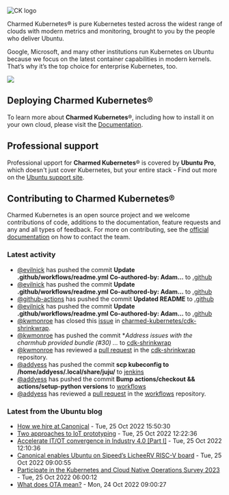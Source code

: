 ![CK logo](https://assets.ubuntu.com/v1/451d4cf4-Charmed+Kubernetes_RGB_onWhite_2022.svg)

Charmed Kubernetes® is pure Kubernetes tested across the widest range of clouds with modern metrics and monitoring, brought to you by the people who deliver Ubuntu.

Google, Microsoft, and many other institutions run Kubernetes on Ubuntu because we focus on the latest container capabilities in modern kernels. That’s why it’s the top choice for enterprise Kubernetes, too.

![](https://assets.ubuntu.com/v1/843c77b6-juju-at-a-glace.svg)

## Deploying Charmed Kubernetes®

To learn more about **Charmed Kubernetes**®, including how to install it on your own cloud, please visit the [Documentation][docs].

## Professional support

Professional upport for **Charmed Kubernetes**® is covered by **Ubuntu Pro**, which doesn't just cover Kubernetes, but your entire stack - Find out more on the [Ubuntu support site](https://ubuntu.com/support).

## Contributing to Charmed Kubernetes®

Charmed Kubernetes is an open source project and we welcome contributions of code, additions to the documentation, feature requests and any and all types of feedback. For more on contributing, see the [official documentation][get-in-touch] on how to contact the team.

<!-- LINKS -->
[docs]: https://ubuntu.com/kubernetes/docs
[get-in-touch]: https://ubuntu.com/kubernetes/docs/get-in-touch

### Latest activity

<!-- activity starts -->
 - [@evilnick](https://github.com/evilnick) has pushed the commit **Update .github/workflows/readme.yml  Co-authored-by: Adam...** to [.github](https://github.com/charmed-kubernetes/.github)
 - [@evilnick](https://github.com/evilnick) has pushed the commit **Update .github/workflows/readme.yml  Co-authored-by: Adam...** to [.github](https://github.com/charmed-kubernetes/.github)
 - [@github-actions](https://github.com/github-actions[bot]) has pushed the commit **Updated README** to [.github](https://github.com/charmed-kubernetes/.github)
 - [@evilnick](https://github.com/evilnick) has pushed the commit **Update .github/workflows/readme.yml  Co-authored-by: Adam...** to [.github](https://github.com/charmed-kubernetes/.github)
 - [@kwmonroe](https://github.com/kwmonroe) has closed this [issue](https://github.com/charmed-kubernetes/cdk-shrinkwrap/issues/26) in [charmed-kubernetes/cdk-shrinkwrap](https://api.github.com/repos/charmed-kubernetes/cdk-shrinkwrap).
 - [@kwmonroe](https://github.com/kwmonroe) has pushed the commit **Address issues with the charmhub provided bundle (#30)  *...** to [cdk-shrinkwrap](https://github.com/charmed-kubernetes/cdk-shrinkwrap)
 - [@kwmonroe](https://github.com/kwmonroe) has reviewed a [pull request](https://github.com/charmed-kubernetes/cdk-shrinkwrap/pull/30) in the [cdk-shrinkwrap](https://github.com/charmed-kubernetes/cdk-shrinkwrap) repository.
 - [@addyess](https://github.com/addyess) has pushed the commit **scp kubeconfig to /home/addyess/.local/share/juju/<tmpfile>** to [jenkins](https://github.com/charmed-kubernetes/jenkins)
 - [@addyess](https://github.com/addyess) has pushed the commit **Bump actions/checkout && actions/setup-python versions** to [workflows](https://github.com/charmed-kubernetes/workflows)
 - [@addyess](https://github.com/addyess) has reviewed a [pull request](https://github.com/charmed-kubernetes/workflows/pull/3) in the [workflows](https://github.com/charmed-kubernetes/workflows) repository.
<!-- activity ends -->

<!-- roadmap starts -->

<!-- roadmap ends -->

### Latest from the Ubuntu blog

<!-- blog starts -->
* [How we hire at Canonical](https://ubuntu.com//blog/how-we-hire-at-canonical) - Tue, 25 Oct 2022 15:50:30 
* [Two approaches to IoT prototyping](https://ubuntu.com//blog/two-approaches-to-iot-prototyping) - Tue, 25 Oct 2022 12:22:36 
* [Accelerate IT/OT convergence in Industry 4.0 [Part I]](https://ubuntu.com//blog/industry-4) - Tue, 25 Oct 2022 12:10:36 
* [Canonical enables Ubuntu on Sipeed’s LicheeRV RISC-V board](https://ubuntu.com//blog/canonical-enables-ubuntu-on-sipeeds-licheerv-risc-v-board) - Tue, 25 Oct 2022 09:00:55 
* [Participate in the Kubernetes and Cloud Native Operations Survey 2023](https://ubuntu.com//blog/participate-in-the-kubernetes-and-cloud-native-operations-survey-2023) - Tue, 25 Oct 2022 06:00:12 
* [What does OTA mean?](https://ubuntu.com//blog/what-does-ota-mean) - Mon, 24 Oct 2022 09:00:27 
<!-- blog ends -->

